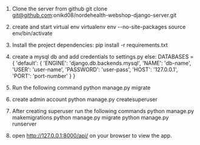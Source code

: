 1. Clone the server from github
git clone git@github.com:onikd08/nordehealth-webshop-django-server.git

2. create and start virtual env
virtualenv env --no-site-packages
source env/bin/activate

3. Install the project dependencies:
pip install -r requirements.txt

4. create a mysql db and add credentials to settings.py
else:
    DATABASES = {
        'default': {
            'ENGINE': 'django.db.backends.mysql',
            'NAME': 'db-name',
            'USER': 'user-name',
            'PASSWORD': 'user-pass',
            'HOST': '127.0.0.1',
            'PORT': 'port-number'
        }
    }


5. Run the following command
python manage.py migrate

6. create admin account
python manage.py createsuperuser

7. After creating superuser run the following commands
python manage.py makemigrations
python manage.py migrate
python manage.py runserver

8. open http://127.0.0.1:8000/api/ on your browser to view the app.
